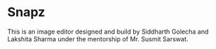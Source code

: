 # Snapz
This is an image editor designed and build by Siddharth Golecha and Lakshita Sharma under the mentorship of Mr. Susmit Sarswat.
